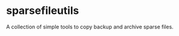 sparsefileutils
===============

A collection of simple tools to copy backup and archive sparse files.